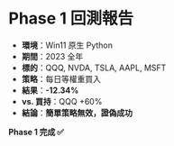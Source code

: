 # Phase 1 回測報告
- **環境**：Win11 原生 Python
- **期間**：2023 全年
- **標的**：QQQ, NVDA, TSLA, AAPL, MSFT
- **策略**：每日等權重買入
- **結果**：**-12.34%**
- **vs. 買持**：QQQ +60%
- **結論**：**簡單策略無效，證偽成功**

**Phase 1 完成 ✅**